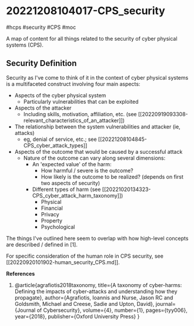 # 20221208104017-CPS_security
#hcps #security #CPS #moc

A map of content for all things related to the security of cyber physical
systems (CPS).

## Security Definition

Security as I've come to think of it in the context of cyber physical systems is a multifaceted construct involving four main aspects:

* Aspects of the cyber physical system
	* Particularly vulnerabilities that can be exploited
* Aspects of the attacker
	* Including skills, motivation, affiliation, etc. (see [[20220919093308-relevant_characteristics_of_an_attacker]])
* The relationship between the system vulnerabilities and attacker (ie, attacks)
	* eg, denial of service, etc.; see [[20221208104845-CPS_cyber_attack_types]]
* Aspects of the outcome that would be caused by a successful attack
	* Nature of the outcome can vary along several dimensions:
		* An 'expected value' of the harm:
			* How harmful / severe is the outcome?
			* How likely is the outcome to be realized? (depends on first two aspects of security)
		* Different types of harm (see [[20221020134323-CPS_cyber_attack_harm_taxonomy]])
			* Physical
			* Financial
			* Privacy
			* Property
			* Psychological


The things I've outlined here seem to overlap with how high-level concepts are described / defined in [1].

For specific consideration of the human role in CPS security, see [[20220920101902-human_security_CPS.md]].

**References**

1. @article{agrafiotis2018taxonomy,
  title={A taxonomy of cyber-harms: Defining the impacts of cyber-attacks and understanding how they propagate},
  author={Agrafiotis, Ioannis and Nurse, Jason RC and Goldsmith, Michael and Creese, Sadie and Upton, David},
  journal={Journal of Cybersecurity},
  volume={4},
  number={1},
  pages={tyy006},
  year={2018},
  publisher={Oxford University Press}
}
	